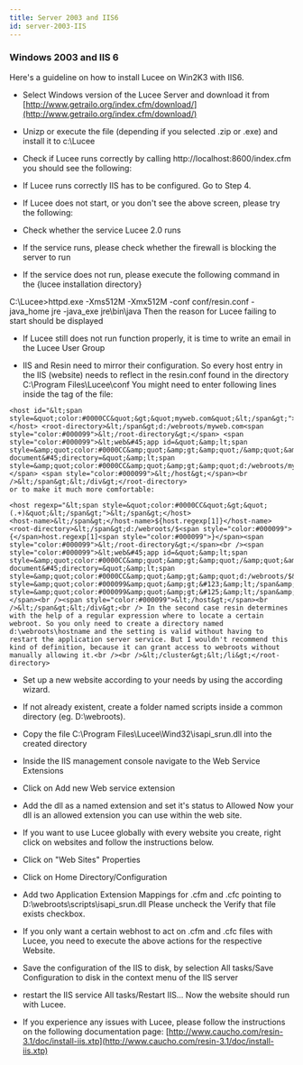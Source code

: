 ```yaml
---
title: Server 2003 and IIS6
id: server-2003-IIS
---
```


### Windows 2003 and IIS 6 ###

Here's a guideline on how to install Lucee on Win2K3 with IIS6.

* Select Windows version of the Lucee Server and download it from [http://www.getrailo.org/index.cfm/download/](http://www.getrailo.org/index.cfm/download/)

* Unizp or execute the file (depending if you selected .zip or .exe) and install it to c:\Lucee

* Check if Lucee runs correctly by calling http://localhost:8600/index.cfm you should see the following:

* If Lucee runs correctly IIS has to be configured. Go to Step 4.

* If Lucee does not start, or you don't see the above screen, please try the following:

* Check whether the service Lucee 2.0 runs

* If the service runs, please check whether the firewall is blocking the server to run

* If the service does not run, please execute the following command in the {lucee installation directory}


C:\Lucee>httpd.exe -Xms512M -Xmx512M -conf conf/resin.conf -java_home jre -java_exe jre\bin\java
Then the reason for Lucee failing to start should be displayed

* If Lucee still does not run function properly, it is time to write an email in the Lucee User Group

* IIS and Resin need to mirror their configuration. So every host entry in the IIS (website) needs to reflect in the resin.conf found in the directory C:\Program Files\Lucee\conf You might need to enter following lines inside the <cluster></cluster> tag of the file:

```lucee
<host id="&lt;span style=&quot;color:#0000CC&quot;&gt;&quot;myweb.com&quot;&lt;/span&gt;">&lt;/span&gt;</host> <root-directory>&lt;/span&gt;d:/webroots/myweb.com<span style="color:#000099">&lt;/root-directory&gt;</span> <span style="color:#000099">&lt;web&#45;app id=&quot;&amp;lt;span style=&amp;quot;color:#0000CC&amp;quot;&amp;gt;&amp;quot;/&amp;quot;&amp;lt;/span&amp;gt;&quot; document&#45;directory=&quot;&amp;lt;span style=&amp;quot;color:#0000CC&amp;quot;&amp;gt;&amp;quot;d:/webroots/myweb.com&amp;quot;&amp;lt;/span&amp;gt;&quot;&gt;&lt;/web&#45;app&gt;</span> <span style="color:#000099">&lt;/host&gt;</span><br />&lt;/span&gt;&lt;/div&gt;</root-directory>
or to make it much more comfortable:

<host regexp="&lt;span style=&quot;color:#0000CC&quot;&gt;&quot;(.+)&quot;&lt;/span&gt;">&lt;/span&gt;</host>
<host-name>&lt;/span&gt;</host-name>${host.regexp[1]}</host-name>
<root-directory>&lt;/span&gt;d:/webroots/$<span style="color:#000099">{</span>host.regexp[1]<span style="color:#000099">}</span><span style="color:#000099">&lt;/root-directory&gt;</span><br /><span style="color:#000099">&lt;web&#45;app id=&quot;&amp;lt;span style=&amp;quot;color:#0000CC&amp;quot;&amp;gt;&amp;quot;/&amp;quot;&amp;lt;/span&amp;gt;&quot; document&#45;directory=&quot;&amp;lt;span style=&amp;quot;color:#0000CC&amp;quot;&amp;gt;&amp;quot;d:/webroots/$&amp;lt;span style=&amp;quot;color:#000099&amp;quot;&amp;gt;&#123;&amp;lt;/span&amp;gt;host.regexp&#91;1&#93;&amp;lt;span style=&amp;quot;color:#000099&amp;quot;&amp;gt;&#125;&amp;lt;/span&amp;gt;&amp;quot;&amp;lt;/span&amp;gt;&quot;&gt;&lt;/web&#45;app&gt;</span><br /><span style="color:#000099">&lt;/host&gt;</span><br />&lt;/span&gt;&lt;/div&gt;<br /> In the second case resin determines with the help of a regular expression where to locate a certain webroot. So you only need to create a directory named d:\webroots\hostname and the setting is valid without having to restart the application server service. But I wouldn't recommend this kind of definition, because it can grant access to webroots without manually allowing it.<br /><br />&lt;/cluster&gt;&lt;/li&gt;</root-directory>
```

* Set up a new website according to your needs by using the according wizard.

* If not already existent, create a folder named scripts inside a common directory (eg. D:\webroots\).

* Copy the file C:\Program Files\Lucee\Wind32\isapi_srun.dll into the created directory

* Inside the IIS management console navigate to the Web Service Extensions

* Click on Add new Web service extension

* Add the dll as a named extension and set it's status to Allowed
Now your dll is an allowed extension you can use within the web site.

* If you want to use Lucee globally with every website you create, right click on websites and follow the instructions below.

* Click on "Web Sites" Properties

* Click on Home Directory/Configuration

* Add two Application Extension Mappings for .cfm and .cfc pointing to D:\webroots\scripts\isapi_srun.dll Please uncheck the Verify that file exists checkbox.

* If you only want a certain webhost to act on .cfm and .cfc files with Lucee, you need to execute the above actions for the respective Website.

* Save the configuration of the IIS to disk, by selection All tasks/Save Configuration to disk in the context menu of the IIS server

* restart the IIS service All tasks/Restart IIS... Now the website should run with Lucee.

* If you experience any issues with Lucee, please follow the instructions on the following documentation page: [http://www.caucho.com/resin-3.1/doc/install-iis.xtp](http://www.caucho.com/resin-3.1/doc/install-iis.xtp)